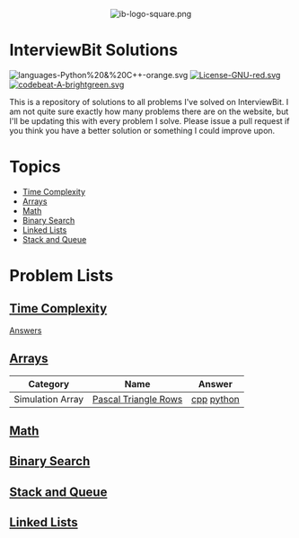 <p align="center">
<img src="img/ib-logo-square.png" alt="ib-logo-square.png">
</p>

# InterviewBit Solutions

![languages-Python%20&%20C++-orange.svg](https://img.shields.io/badge/languages-Python%20&%20C++-orange.svg) [![License-GNU-red.svg](https://img.shields.io/badge/License-GNU-red.svg)](https://img.shields.io/badge/License-GNU-red.svg) [![codebeat-A-brightgreen.svg](https://img.shields.io/badge/codebeat-A-brightgreen.svg)](https://codebeat.co/projects/github-com-alex-keyes-interviewbit) 

This is a repository of solutions to all problems I've solved on InterviewBit. I am not quite sure exactly how many problems there are on the website, but I'll be updating this with every problem I solve. Please issue a pull request if you think you have a better solution or something I could improve upon.

# Topics

*   [Time Complexity](https://github.com/Alex-Keyes/InterviewBit#Time+Complexity)
*   [Arrays](https://github.com/Alex-Keyes/InterviewBit#Arrays)
*   [Math](https://github.com/Alex-Keyes/InterviewBit#Math)
*   [Binary Search](https://github.com/Alex-Keyes/InterviewBit#Binary+Search)
*   [Linked Lists](https://github.com/Alex-Keyes/InterviewBit#Linked+Lists)
*   [Stack and Queue](https://github.com/Alex-Keyes/InterviewBit#Stack+and+Queue)

# Problem Lists
## [Time Complexity](https://www.interviewbit.com/courses/programming/topics/time-complexity/)
[Answers](https://github.com/Alex-Keyes/InterviewBit/blob/master/timeComplexity.md)

## [Arrays](https://www.interviewbit.com/courses/programming/topics/arrays)
| Category | Name | Answer |
| --- | --- | --- |
| Simulation Array |[Pascal Triangle Rows](https://www.interviewbit.com/problems/pascal-triangle-rows/) | [cpp](./C++/generatePascal.cpp) [python](./Python/generatePascal.py) 
## [Math](http://interviewbit.com/courses/programming/topics/math/)
## [Binary Search](https://www.interviewbit.com/courses/programming/topics/binary-search/)
## [Stack and Queue](https://www.interviewbit.com/courses/programming/topics/stacks-and-queues/)
## [Linked Lists](https://www.interviewbit.com/courses/programming/topics/linked-lists/)

